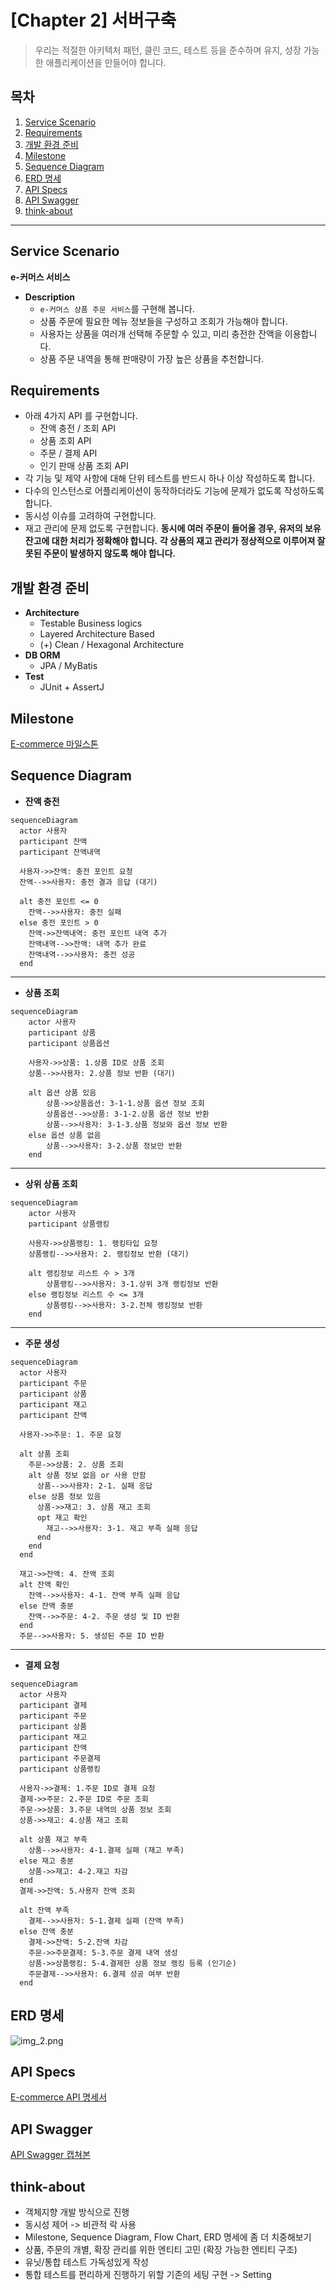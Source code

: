 [Chapter 2] 서버구축
===========================

> 우리는 적절한 아키텍처 패턴, 클린 코드, 테스트 등을 준수하며 유지, 성장 가능한 애플리케이션을 만들어야 합니다.

목차
----
1. [Service Scenario](#Service-Scenario)
2. [Requirements](#Requirements)
3. [개발 환경 준비](#개발-환경-준비)
4. [Milestone](#Milestone)
5. [Sequence Diagram](#Sequence-Diagram)
6. [ERD 명세](#ERD-명세)
7. [API Specs](#API-Specs)
8. [API Swagger](#API-Swagger)
9. [think-about](#think-about)
---- 
Service Scenario
----------------
**e-커머스 서비스**
- **Description**
  - `e-커머스 상품 주문 서비스`를 구현해 봅니다.
  - 상품 주문에 필요한 메뉴 정보들을 구성하고 조회가 가능해야 합니다.
  - 사용자는 상품을 여러개 선택해 주문할 수 있고, 미리 충전한 잔액을 이용합니다.
  - 상품 주문 내역을 통해 판매량이 가장 높은 상품을 추천합니다.

Requirements
------------
* 아래 4가지 API 를 구현합니다.
  + 잔액 충전 / 조회 API
  + 상품 조회 API
  + 주문 / 결제 API
  + 인기 판매 상품 조회 API
* 각 기능 및 제약 사항에 대해 단위 테스트를 반드시 하나 이상 작성하도록 합니다.
* 다수의 인스턴스로 어플리케이션이 동작하더라도 기능에 문제가 없도록 작성하도록 합니다.
* 동시성 이슈를 고려하여 구현합니다.
* 재고 관리에 문제 없도록 구현합니다.
**동시에 여러 주문이 들어올 경우, 유저의 보유 잔고에 대한 처리가 정확해야 합니다.**
**각 상품의 재고 관리가 정상적으로 이루어져 잘못된 주문이 발생하지 않도록 해야 합니다.**

개발 환경 준비
--------------
- **Architecture**
    - Testable Business logics
    - Layered Architecture Based
    - (+) Clean / Hexagonal Architecture
- **DB ORM**
    - JPA / MyBatis
- **Test**
    - JUnit + AssertJ

Milestone
----------
[E-commerce 마일스톤](https://github.com/users/yjchoigit/projects/4/views/1)


Sequence Diagram
------------
- **잔액 충전**
```mermaid
sequenceDiagram
  actor 사용자
  participant 잔액
  participant 잔액내역

  사용자->>잔액: 충전 포인트 요청
  잔액-->>사용자: 충전 결과 응답 (대기)

  alt 충전 포인트 <= 0
    잔액-->>사용자: 충전 실패
  else 충전 포인트 > 0
    잔액->>잔액내역: 충전 포인트 내역 추가
    잔액내역-->>잔액: 내역 추가 완료
    잔액내역-->>사용자: 충전 성공
  end
```
----
- **상품 조회**
```mermaid
sequenceDiagram
    actor 사용자
    participant 상품
    participant 상품옵션

    사용자->>상품: 1.상품 ID로 상품 조회
    상품-->>사용자: 2.상품 정보 반환 (대기)

    alt 옵션 상품 있음
        상품->>상품옵션: 3-1-1.상품 옵션 정보 조회
        상품옵션-->>상품: 3-1-2.상품 옵션 정보 반환
        상품-->>사용자: 3-1-3.상품 정보와 옵션 정보 반환
    else 옵션 상품 없음
        상품-->>사용자: 3-2.상품 정보만 반환
    end
```
----
- **상위 상품 조회**
```mermaid
sequenceDiagram
    actor 사용자
    participant 상품랭킹

    사용자->>상품랭킹: 1. 랭킹타입 요청
    상품랭킹-->>사용자: 2. 랭킹정보 반환 (대기)

    alt 랭킹정보 리스트 수 > 3개
        상품랭킹-->>사용자: 3-1.상위 3개 랭킹정보 반환
    else 랭킹정보 리스트 수 <= 3개
        상품랭킹-->>사용자: 3-2.전체 랭킹정보 반환
    end
```
---- 
- **주문 생성**
```mermaid
sequenceDiagram
  actor 사용자
  participant 주문
  participant 상품
  participant 재고
  participant 잔액

  사용자->>주문: 1. 주문 요청

  alt 상품 조회
    주문->>상품: 2. 상품 조회
    alt 상품 정보 없음 or 사용 안함
      상품-->>사용자: 2-1. 실패 응답
    else 상품 정보 있음
      상품->>재고: 3. 상품 재고 조회
      opt 재고 확인
        재고-->>사용자: 3-1. 재고 부족 실패 응답
      end
    end
  end

  재고->>잔액: 4. 잔액 조회
  alt 잔액 확인
    잔액-->>사용자: 4-1. 잔액 부족 실패 응답
  else 잔액 충분
    잔액-->>주문: 4-2. 주문 생성 및 ID 반환
  end
  주문-->>사용자: 5. 생성된 주문 ID 반환
```
----
- **결제 요청**
```mermaid
sequenceDiagram
  actor 사용자
  participant 결제
  participant 주문
  participant 상품
  participant 재고
  participant 잔액
  participant 주문결제
  participant 상품랭킹

  사용자->>결제: 1.주문 ID로 결제 요청
  결제->>주문: 2.주문 ID로 주문 조회
  주문->>상품: 3.주문 내역의 상품 정보 조회
  상품->>재고: 4.상품 재고 조회

  alt 상품 재고 부족
    상품-->>사용자: 4-1.결제 실패 (재고 부족)
  else 재고 충분
    상품->>재고: 4-2.재고 차감
  end
  결제->>잔액: 5.사용자 잔액 조회

  alt 잔액 부족
    결제-->>사용자: 5-1.결제 실패 (잔액 부족)
  else 잔액 충분
    결제->>잔액: 5-2.잔액 차감
    주문->>주문결제: 5-3.주문 결제 내역 생성
    상품->>상품랭킹: 5-4.결제한 상품 정보 랭킹 등록 (인기순)
    주문결제-->>사용자: 6.결제 성공 여부 반환
  end
```

ERD 명세
------
![img_2.png](image/img_2.png)

API Specs
---------
[E-commerce API 명세서](https://yj16.notion.site/E-commerce-API-68acc56110924827bbd26273a9ba84a2)


API Swagger
---------
[API Swagger 캡쳐본](image/img_3.png)

think-about
---
* 객체지향 개발 방식으로 진행
* 동시성 제어 -> 비관적 락 사용
* Milestone, Sequence Diagram, Flow Chart, ERD 명세에 좀 더 치중해보기
* 상품, 주문의 개별, 확장 관리를 위한 엔티티 고민 (확장 가능한 엔티티 구조)
* 유닛/통합 테스트 가독성있게 작성
* 통합 테스트를 편리하게 진행하기 위할 기존의 세팅 구현 -> Setting
